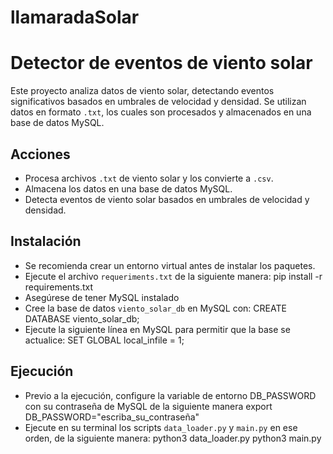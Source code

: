 # llamaradaSolar

# Detector de eventos de viento solar  

Este proyecto analiza datos de viento solar, detectando eventos significativos basados en umbrales de velocidad y densidad. Se utilizan datos en formato `.txt`, los cuales son procesados y almacenados en una base de datos MySQL.

## Acciones
- Procesa archivos `.txt` de viento solar y los convierte a `.csv`.  
- Almacena los datos en una base de datos MySQL.  
- Detecta eventos de viento solar basados en umbrales de velocidad y densidad.  

## Instalación
- Se recomienda crear un entorno virtual antes de instalar los paquetes.
- Ejecute el archivo `requeriments.txt` de la siguiente manera:
  pip install -r requirements.txt
- Asegúrese de tener MySQL instalado
- Cree la base de datos `viento_solar_db` en MySQL con:
  CREATE DATABASE viento_solar_db;
- Ejecute la siguiente línea en MySQL para permitir que la base se actualice:
  SET GLOBAL local_infile = 1;

## Ejecución
- Previo a la ejecución, configure la variable de entorno DB_PASSWORD con su contraseña de MySQL de la siguiente manera
  export DB_PASSWORD="escriba_su_contraseña"
- Ejecute en su terminal los scripts `data_loader.py` y `main.py` en ese orden, de la siguiente manera: 
  python3 data_loader.py
  python3 main.py

